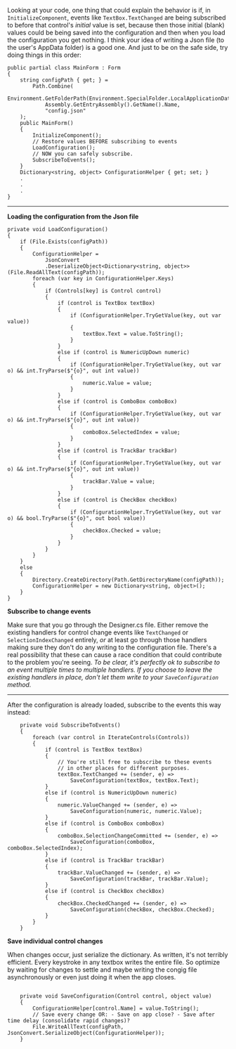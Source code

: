 Looking at your code, one thing that could explain the behavior is if, in `InitializeComponent`, events like `TextBox.TextChanged` are being subscribed to before that control's _initial_ value is set, because then those initial (blank) values could be being saved into the configuration and then when you load the configuration you get nothing. I think your idea of writing a Json file (to the user's AppData folder) is a good one. And just to be on the safe side, try doing things in this order:

```
public partial class MainForm : Form
{
    string configPath { get; } =
        Path.Combine(
            Environment.GetFolderPath(Environment.SpecialFolder.LocalApplicationData),
            Assembly.GetEntryAssembly().GetName().Name,
            "config.json"
    );
    public MainForm()
    {
        InitializeComponent();
        // Restore values BEFORE subscribing to events
        LoadConfiguration();
        // NOW you can safely subscribe.
        SubscribeToEvents();
    }
    Dictionary<string, object> ConfigurationHelper { get; set; }
    .
    .
    .
}
```
___

**Loading the configuration from the Json file**

```
private void LoadConfiguration()
{
    if (File.Exists(configPath))
    {
        ConfigurationHelper =
            JsonConvert
            .DeserializeObject<Dictionary<string, object>>(File.ReadAllText(configPath));
        foreach (var key in ConfigurationHelper.Keys)
        {
            if (Controls[key] is Control control)
            {
                if (control is TextBox textBox)
                {
                    if (ConfigurationHelper.TryGetValue(key, out var value))
                    {
                        textBox.Text = value.ToString();
                    }
                }
                else if (control is NumericUpDown numeric)
                {
                    if (ConfigurationHelper.TryGetValue(key, out var o) && int.TryParse($"{o}", out int value))
                    {
                        numeric.Value = value;
                    }
                }
                else if (control is ComboBox comboBox)
                {
                    if (ConfigurationHelper.TryGetValue(key, out var o) && int.TryParse($"{o}", out int value))
                    {
                        comboBox.SelectedIndex = value;
                    }
                }
                else if (control is TrackBar trackBar)
                {
                    if (ConfigurationHelper.TryGetValue(key, out var o) && int.TryParse($"{o}", out int value))
                    {
                        trackBar.Value = value;
                    }
                }
                else if (control is CheckBox checkBox)
                {
                    if (ConfigurationHelper.TryGetValue(key, out var o) && bool.TryParse($"{o}", out bool value))
                    {
                        checkBox.Checked = value;
                    }
                }
            }
        }
    }
    else
    {
        Directory.CreateDirectory(Path.GetDirectoryName(configPath));
        ConfigurationHelper = new Dictionary<string, object>();
    }
}
```


**Subscribe to change events**

Make sure that you go through the Designer.cs file. Either remove the existing handlers for control change events like `TextChanged` or `SelectionIndexChanged` entirely, _or_ at least go through those handlers making sure they don't do any writing to the configuration file. There's a real possibility that these can cause a race condition that could contribute to the problem you're seeing. *To be clear, it's perfectly ok to subscribe to an event multiple times to multiple handlers. If you choose to leave the existing handlers in place, don't let them write to your `SaveConfiguration` method.*
___
After the configuration is already loaded, subscribe to the events this way instead:

```
    private void SubscribeToEvents()
    {
        foreach (var control in IterateControls(Controls))
        {
            if (control is TextBox textBox)
            {
                // You're still free to subscribe to these events
                // in other places for different purposes.
                textBox.TextChanged += (sender, e) => 
                    SaveConfiguration(textBox, textBox.Text);
            }
            else if (control is NumericUpDown numeric)
            {
                numeric.ValueChanged += (sender, e) => 
                    SaveConfiguration(numeric, numeric.Value);
            }
            else if (control is ComboBox comboBox)
            {
                comboBox.SelectionChangeCommitted += (sender, e) => 
                    SaveConfiguration(comboBox, comboBox.SelectedIndex);
            }
            else if (control is TrackBar trackBar)
            {
                trackBar.ValueChanged += (sender, e) =>
                    SaveConfiguration(trackBar, trackBar.Value);
            }
            else if (control is CheckBox checkBox)
            {
                checkBox.CheckedChanged += (sender, e) => 
                    SaveConfiguration(checkBox, checkBox.Checked);
            }
        }
    }
```


**Save individual control changes**


When changes occur, just serialize the dictionary. As written, it's not terribly efficient. Every keystroke in any textbox writes the entire file. So optimize by waiting for changes to settle and maybe writing the congig file asynchronously or even just doing it when the app closes.

```

    private void SaveConfiguration(Control control, object value)
    {
        ConfigurationHelper[control.Name] = value.ToString();
        // Save every change OR: - Save on app close? - Save after time delay (consolidate rapid changes)?
        File.WriteAllText(configPath, JsonConvert.SerializeObject(ConfigurationHelper));
    }
```

